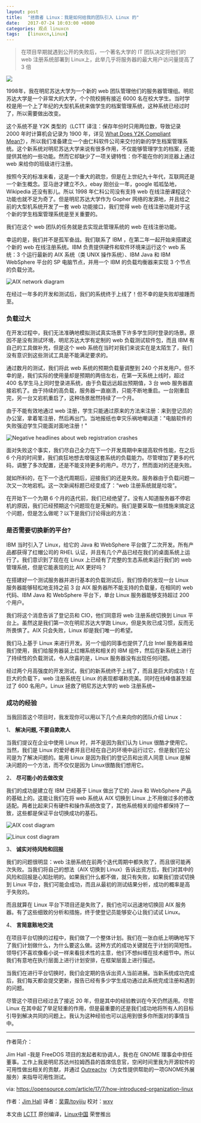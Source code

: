 ```yaml
---
layout: post
title:	"拯救者 Linux：我是如何给我的团队引入 Linux 的"
date:	2017-07-24 10:03:00 +0800 
categories:	观点 linuxcn 
tags:	[linuxcn,Linux]
---
```




> 
> 在项目早期就遇到公开的失败后，一个著名大学的 IT 团队决定将他们的 web 注册系统部署到 Linux上，此举几乎将服务器的最大用户访问量提高了 3 倍
> 
> 
> 


![](/Asserts/Images//attachment/album/201707/23/100754bg1rlmgjrii1rx0g.jpg)


1998年，我在明尼苏达大学为一个新的 web 团队管理他们的服务器管理组。明尼苏达大学是一个非常大的大学，个个院校拥有接近 6000 名在校大学生。当时学校是用一个上了年纪的大型机系统来做学生的档案管理系统，这种系统已经过时了，所以需要做出改变。


这个系统不是 Y2K 类型的（LCTT 译注：保存年份时只用两位数，导致记录 2000 年时计算机会记录为 1900 年，详见 [What Does Y2K Compliant Mean?](https://stackoverflow.com/questions/18200744/what-does-y2k-compliant-mean)），所以我们准备建立一个由仁科软件公司来交付的新的学生档案管理系统。这个新系统对明尼苏达大学来说有很多作用，不仅能够管理学生的档案，还能提供其他的一些功能。然而它却缺少了一项关键特性：你不能在你的浏览器上通过 web 来给你的班级进行注册。


按照今天的标准来看，这是一个重大的疏忽，但是在上世纪九十年代，互联网还是一个新生概念。亚马逊才建立不久，ebay 刚创业一年，google 呱呱坠地，Wikipedia 还没有影儿。所以 1998 年仁科公司没有支持 web 在线注册课程这个功能也就不足为奇了。但是明尼苏达大学作为 Gopher 网络的发源地，并且给之前的大型机系统开发了一套 web 功能接口，我们觉得 web 在线注册功能对于这个新的学生档案管理系统是至关重要的。


我们在这个 web 团队的任务就是去实现此管理系统的 web 在线注册功能。


幸运的是，我们并不是孤军奋战。我们联系了 IBM ，在第二年一起开始来搭建这个新的 web 在线注册系统。IBM 负责提供硬件和软件环境来运行这个 web 系统：3 个运行最新的 AIX 系统（类 UNIX 操作系统）、IBM Java 和 IBM WebSphere 平台的 SP 电脑节点，并用一个 IBM 的负载均衡器来实现 3 个节点的负载分流。


![AIX network diagram](/Asserts/Images//attachment/album/201707/23/100951xhss1q1rwsfszv11.png "AIX network diagram")


在经过一年多的开发和测试后，我们的系统终于上线了！但不幸的是失败却接踵而至。


### 负载过大


在开发过程中，我们无法准确地模拟测试真实场景下许多学生同时登录的场景。原因不是没有测试环境，明尼苏达大学有定制的 web 负载测试软件包，而且 IBM 有自己的工具做补充，但是这个 web 系统在当时对我们来说实在是太陌生了，我们没有意识到这些测试工具是不能满足要求的。


通过数月的测试，我们将此 web 系统的预期负载量调整到 240 个并发用户。但不幸的是，我们实际的使用量却是预期的两倍左右，在第一天系统上线时，超过 400 名学生马上同时登录进系统，由于负载远远超出预期值，3 台 web 服务器直接宕机了。由于持续的高负载，服务器一直崩溃，只能不断地重启。一台刚重启完，另一台又宕机重启了，这种场景居然持续了一个月。


由于不能有效地通过 web 注册，学生只能通过原来的方法来注册：来到登记员的办公室，拿着笔注册，然后再出门。当地报纸也幸灾乐祸地嘲讽道："电脑软件的失败强迫学生只能面对面地注册！"


![Negative headlines about web registration crashes](/Asserts/Images//attachment/album/201707/23/100952zetpui29vup8qqra.jpg "Negative headlines about web registration crashes")


面对失败这个事实，我们尽自己全力在下一个开发周期中来提高软件性能，在之后 6 个月的时间里，我们疯狂地想去增强这套系统的负载能力。尽管增加了更多的代码，调整了多次配置，还是不能支持更多的用户。尽力了，然而面对的还是失败。


就如所料的，在下一个迭代周期后，迎接我们的还是失败。服务器由于负载问题一次又一次地宕机。这一次新闻标题已经变成了：“web 注册系统就是垃圾”。


在开始下一个为期 6 个月的迭代前，我们已经绝望了。没有人知道服务器不停宕机的原因，我们已经预期这个问题现在是无解的。我们是要采取一些措施来搞定这个问题，但是怎么做呢？以下是我们讨论得出的方法：


### 是否需要切换新的平台?


IBM 当时引入了 Linux，给它的 Java 和 WebSphere 平台做了二次开发。所有产品都获得了红帽公司的 RHEL 认证，并且有几个产品已经在我们的桌面系统上运行了。我们意识到了现在在 Linux 上已经有了完整的生态系统来运行我们的 web 管理系统，但是它能表现的比 AIX 更好吗？


在搭建好一个测试服务器并进行基本的负载测试后，我们惊奇的发现一台 Linux 服务器能够轻松地支持之前 3 台 AIX 服务器所不能支持的负载量，在相同的 web 代码、IBM Java 和 WebSphere 平台下，单台 Linux 服务器能够支持超过 200 个用户。


我们将这个消息告诉了登记员和 CIO，他们同意将 web 注册系统切换到 Linux 平台上。虽然这是我们第一次在明尼苏达大学跑 Linux，但是失败已成习惯，反而无所畏惧了。AIX 只会失败，Linux 却是我们唯一的希望。


我们马上基于 Linux 来进行开发。另一个组的同事也提供了几台 Intel 服务器来给我们使用，我们给服务器装上红帽系统和相关的 IBM 组件，然后在新系统上进行了持续性的负载测试，令人欣喜的是，Linux 服务器没有出现任何问题。


经过两个月高强度的开发测试，我们的新系统终于上线了，而且是巨大的成功！在巨大的负载下，web 注册系统在 Linux 的表现都堪称完美。同时在线峰值甚至超过了 600 名用户。Linux 拯救了明尼苏达大学的 web 注册系统~


### 成功的经验


当我回首这个项目时，我发现你可以用以下几个点来向你的团队介绍 Linux：


1、 **解决问题, 不要自欺欺人**


当我们提议在企业中使用 Linux 时，并不是因为我们认为 Linux 很酷才使用它。当然，我们是 Linux 的爱好者并且已经在自己的环境中运行过它，但是我们在公司是为了解决问题的。能用 Linux 是因为我们的登记员和出资人同意 Linux 是解决问题的一个方法，而不仅仅是因为 Linux很酷我们想用它。


2、 **尽可能小的去做改变**


我们的成功是建立在 IBM 已经基于 Linux 做出了它的 Java 和 WebSphere 产品的基础上的。这能让我们在将 web 系统从 AIX 切换到 Linux 上不用做过多的修改适配。两者比起来只有硬件和操作系统改变了，其他系统相关的组件都保持了一致，这些都是保证平台切换成功的基石。


![AIX cost diagram](/Asserts/Images//attachment/album/201707/23/100952sdwllm9r1rryylky.png "AIX cost diagram")


![Linux cost diagram](/Asserts/Images//attachment/album/201707/23/100953l6mmac4f7vgftm77.png "Linux cost diagram")


3、 **诚实对待风险和回报**


我们的问题很明显：web 注册系统在前两个迭代周期中都失败了，而且很可能再次失败。当我们将自己的想法（AIX 切换到 Linux）告诉出资方后，我们对其中的风险和回报是心知肚明的。如果我们什么都不做，就只有失败，如果我们尝试切换到 Linux 平台，我们可能会成功，而且从最初的测试结果分析，成功的概率是高于失败的。


而且就算在 Linux 平台下项目还是失败了，我们也可以迅速地切换回 AIX 服务器。有了这些细致的分析和措施，终于使登记员能够安心让我们试试 Linux。


4、 **言简意赅地交流**


在项目平台切换的过程中，我们做了一个整体计划。我们在一张白纸上明确地写下了我们计划做什么，为什么要这么做。这种方式的成功关键就在于计划的简短性。领导们不喜欢像看小说一样来看技术性的主意，他们不想纠缠在技术细节中。所以我们有意地在执行层面上进行计划安排，在框架层面上进行描述。


当我们在进行平台切换时，我们会定期的告诉出资人当前进展。当新系统成功完成后，我们每天都会提交更新，报告已经有多少学生成功通过此系统完成注册和遇到的问题。


尽管这个项目已经过去了接近 20 年，但是其中的经验教训在今天仍然适用。尽管 Linux 在其中起了举足轻重的作用，但是最重要的还是我们成功地将所有人的目标引导到解决共同的问题上。我认为这种经验也可以运用到很多你所面对的事情当中。




---


作者简介：


Jim Hall -我是 FreeDOS 项目的发起者和协调人，我也在 GNOME 理事会中担任董事。工作上我是明尼苏达州拉姆西县的首席信息官，空闲时间里我为开源软件的可用性做出相关的贡献，并通过 [Outreachy](https://en.wikipedia.org/wiki/Outreachy)（为女性提供帮助的一项GNOME外展服务）来指导可用性测试。


via: <https://opensource.com/article/17/7/how-introduced-organization-linux>


作者：[Jim Hall](https://opensource.com/users/jim-hall) 译者：[吴霄/toyijiu](https://github.com/toyijiu) 校对：[wxy](https://github.com/wxy)


本文由 [LCTT](https://github.com/LCTT/TranslateProject) 原创编译，[Linux中国](https://linux.cn/) 荣誉推出
